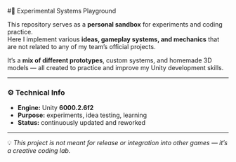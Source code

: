 #🧩 Experimental Systems Playground

This repository serves as a **personal sandbox** for experiments and coding practice.  
Here I implement various **ideas, gameplay systems, and mechanics** that are not related to any of my team’s official projects.  

It’s a **mix of different prototypes**, custom systems, and homemade 3D models — all created to practice and improve my Unity development skills.

---

### ⚙️ Technical Info
- **Engine:** Unity **6000.2.6f2**  
- **Purpose:** experiments, idea testing, learning  
- **Status:** continuously updated and reworked  

---

💡 *This project is not meant for release or integration into other games — it’s a creative coding lab.*
